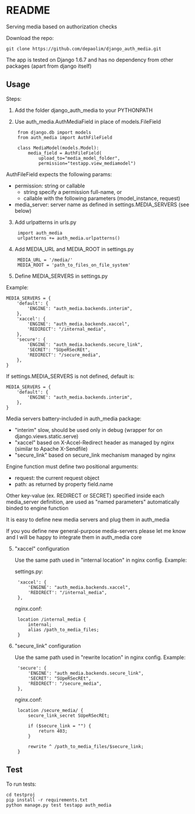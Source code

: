 # README

Serving media based on authorization checks

Download the repo:

    git clone https://github.com/depaolim/django_auth_media.git

The app is tested on Django 1.6.7 and has no dependency from other packages (apart from django itself)


## Usage

Steps:

1. Add the folder django\_auth\_media to your PYTHONPATH

2. Use auth\_media.AuthMediaField in place of models.FileField

        from django.db import models
        from auth_media import AuthFileField

        class MediaModel(models.Model):
            media_field = AuthFileField(
                upload_to="media_model_folder",
                permission="testapp.view_mediamodel")

AuthFileField expects the following params:

* permission: string or callable
    * string specify a permission full-name, or
    * callable with the following parameters (model\_instance, request)
* media\_server: server name as defined in settings.MEDIA\_SERVERS (see below)

3. Add urlpatterns in urls.py

        import auth_media
        urlpatterns += auth_media.urlpatterns()

4. Add MEDIA\_URL  and MEDIA\_ROOT in settings.py

        MEDIA_URL = '/media/'
        MEDIA_ROOT = 'path_to_files_on_file_system'

5. Define MEDIA\_SERVERS in settings.py

Example:

    MEDIA_SERVERS = {
        'default': {
            'ENGINE': "auth_media.backends.interim",
        },
        'xaccel': {
            'ENGINE': "auth_media.backends.xaccel",
            'REDIRECT': "/internal_media",
        },
        'secure': {
            'ENGINE': "auth_media.backends.secure_link",
            'SECRET': "SUpeRSecREt",
            'REDIRECT': "/secure_media",
        },
    }

If settings.MEDIA\_SERVERS is not defined, default is:

    MEDIA_SERVERS = {
        'default': {
            'ENGINE': "auth_media.backends.interim",
        },
    }

Media servers battery-included in auth\_media package:

* "interim" slow, should be used only in debug (wrapper for on django.views.static.serve)
* "xaccel" based on X-Accel-Redirect header as managed by nginx (similar to Apache X-Sendfile)
* "secure\_link" based on secure\_link mechanism managed by nginx

Engine function must define two positional arguments:

* request: the current request object
* path: as returned by property field.name

Other key-value (ex. REDIRECT or SECRET) specified inside each media\_server definition, are used as "named parameters" automatically binded to engine function

It is easy to define new media servers and plug them in auth\_media

If you you define new general-purpose media-servers please let me know and I will be happy to integrate them in auth\_media core

5. "xaccel" configuration

    Use the same path used in "internal location" in nginx config. Example:

    settings.py:

        'xaccel': {
            'ENGINE': "auth_media.backends.xaccel",
            'REDIRECT': "/internal_media",
        },

    nginx.conf:

        location /internal_media {
            internal;
            alias /path_to_media_files;
        }

6. "secure\_link" configuration

    Use the same path used in "rewrite location" in nginx config. Example:

        'secure': {
            'ENGINE': "auth_media.backends.secure_link",
            'SECRET': "SUpeRSecREt",
            'REDIRECT': "/secure_media",
        },

    nginx.conf:

        location /secure_media/ {
            secure_link_secret SUpeRSecREt;

            if ($secure_link = "") {
                return 403;
            }

            rewrite ^ /path_to_media_files/$secure_link;
        }


## Test

To run tests:

    cd testproj
    pip install -r requirements.txt
    python manage.py test testapp auth_media
